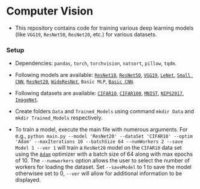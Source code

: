 # Computer Vision
- This repository contains code for training various deep learning models (like `VGG19`, `ResNet50`, `ResNet20`, etc.) for various datasets.

### Setup
- Dependencies: `pandas`, `torch`, `torchvision`, `natsort`, `pillow`, `tqdm`.
- Following models are available: [`ResNet18`](https://arxiv.org/abs/1512.03385), [`ResNet50`](https://arxiv.org/abs/1512.03385), [`VGG19`](https://arxiv.org/abs/1409.1556), [`LeNet`](https://arxiv.org/abs/1706.06083), [`Small CNN`](https://arxiv.org/abs/1608.04644), [`ResNet20`](https://www.cv-foundation.org/openaccess/content_cvpr_2016/papers/He_Deep_Residual_Learning_CVPR_2016_paper.pdf), [`WideResNet`](https://arxiv.org/abs/1605.07146), `Basic MLP`, [`Basic CNN`](https://arxiv.org/abs/1608.04644).

- Following datasets are available: [`CIFAR10`](https://www.cs.toronto.edu/~kriz/learning-features-2009-TR.pdf), [`CIFAR100`](https://www.cs.toronto.edu/~kriz/learning-features-2009-TR.pdf), [`MNIST`](http://yann.lecun.com/exdb/mnist/), [`NIPS2017`](https://www.kaggle.com/competitions/nips-2017-defense-against-adversarial-attack/data), [`ImageNet`](https://www.image-net.org/). 

- Create folders `Data` and `Trained_Models` using command `mkdir Data` and `mkdir Trained_Models` respectively. 
- To train a model, execute the main file with numerous arguments. For e.g., `python main.py --model 'ResNet20' --dataSet 'CIFAR10' --optim 'Adam' --maxIterations 10 --batchSize 64 --numWorkers 2 --save
Model 1 --ver 1` will train a `ResNet20` model on the `CIFAR10` data set using the [`Adam`](https://pytorch.org/docs/stable/generated/torch.optim.Adam.html) optimizer with a batch size of 64 along with max epochs of 10. The `--numworkers` option allows the user to select the number of workers for loading the dataset. Set `--saveModel` to 1 to save the model otherwisee set to 0, `--ver` will allow for additional information to be displayed.



